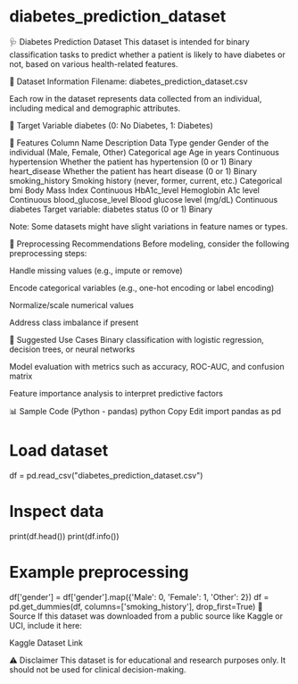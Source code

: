 # diabetes_prediction_dataset
🩺 Diabetes Prediction Dataset
This dataset is intended for binary classification tasks to predict whether a patient is likely to have diabetes or not, based on various health-related features.

📁 Dataset Information
Filename: diabetes_prediction_dataset.csv

Each row in the dataset represents data collected from an individual, including medical and demographic attributes.

🔑 Target Variable
diabetes (0: No Diabetes, 1: Diabetes)

🧬 Features
Column Name	Description	Data Type
gender	Gender of the individual (Male, Female, Other)	Categorical
age	Age in years	Continuous
hypertension	Whether the patient has hypertension (0 or 1)	Binary
heart_disease	Whether the patient has heart disease (0 or 1)	Binary
smoking_history	Smoking history (never, former, current, etc.)	Categorical
bmi	Body Mass Index	Continuous
HbA1c_level	Hemoglobin A1c level	Continuous
blood_glucose_level	Blood glucose level (mg/dL)	Continuous
diabetes	Target variable: diabetes status (0 or 1)	Binary

Note: Some datasets might have slight variations in feature names or types.

🧹 Preprocessing Recommendations
Before modeling, consider the following preprocessing steps:

Handle missing values (e.g., impute or remove)

Encode categorical variables (e.g., one-hot encoding or label encoding)

Normalize/scale numerical values

Address class imbalance if present

🧪 Suggested Use Cases
Binary classification with logistic regression, decision trees, or neural networks

Model evaluation with metrics such as accuracy, ROC-AUC, and confusion matrix

Feature importance analysis to interpret predictive factors

📊 Sample Code (Python - pandas)
python
Copy
Edit
import pandas as pd

# Load dataset
df = pd.read_csv("diabetes_prediction_dataset.csv")

# Inspect data
print(df.head())
print(df.info())

# Example preprocessing
df['gender'] = df['gender'].map({'Male': 0, 'Female': 1, 'Other': 2})
df = pd.get_dummies(df, columns=['smoking_history'], drop_first=True)
📌 Source
If this dataset was downloaded from a public source like Kaggle or UCI, include it here:

Kaggle Dataset Link

⚠️ Disclaimer
This dataset is for educational and research purposes only. It should not be used for clinical decision-making.











